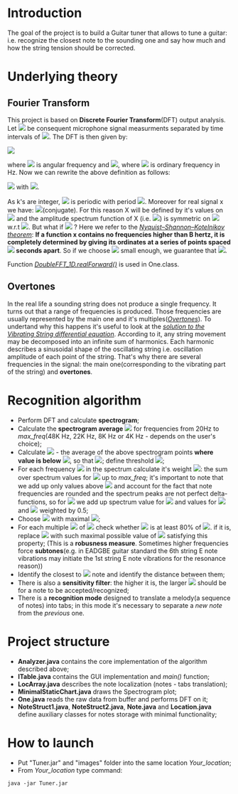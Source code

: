 # Introduction

The goal of the project is to build a Guitar tuner that allows to tune a guitar: i.e. recognize the closest note to the sounding one and say how much and how the string tension should be corrected. 

# Underlying theory

## Fourier Transform

This project is based on  **Discrete Fourier Transform**(DFT) output analysis. Let <img src="https://render.githubusercontent.com/render/math?math=x_1, \dots, x_N"> be consequent microphone signal measurments separated by time intervals of <img src="https://render.githubusercontent.com/render/math?math=T_s = \frac{1}{N}">. The DFT is then given by: 

<img src="https://render.githubusercontent.com/render/math?math=\LARGE X[\omega] = \sum_{k=1}^N x_k e^{-i\omega k T_s},">

where <img src="https://render.githubusercontent.com/render/math?math=\omega"> is angular frequency and <img src="https://render.githubusercontent.com/render/math?math=\omega = 2\pi f">, where <img src="https://render.githubusercontent.com/render/math?math=f"> is ordinary frequency in Hz. Now we can rewrite the above definition as follows:

<img src="https://render.githubusercontent.com/render/math?math=\LARGE X[\hat{\omega}] =\sum_{k=1}^N x_k e^{-i\hat{\omega}k}= \sum_{k=1}^N x_k e^{-i\2\pi \frac{k}{N}f},"> with <img src="https://render.githubusercontent.com/render/math?math=\hat{\omega}:=\omega T_s">.

As k's are integer, <img src="https://render.githubusercontent.com/render/math?math=X[\hat{\omega}]"> is periodic with period <img src="https://render.githubusercontent.com/render/math?math=2\pi">. Moreover for real signal x  we have: <img src="https://render.githubusercontent.com/render/math?math=X[2\pi - \hat{\omega}] = X[\hat{\omega}]^*">(conjugate). For this reason X will be defined by it's values on <img src="https://render.githubusercontent.com/render/math?math=[0,\pi]"> and  the amplitude spectrum function of X (i.e. <img src="https://render.githubusercontent.com/render/math?math=|X[\hat{\omega}]|=\sqrt{Re(X[\hat{\omega}])^2 %2B Im(X[\hat{\omega}])^2}">) is symmetric on <img src="https://render.githubusercontent.com/render/math?math=[0,2\pi]"> w.r.t <img src="https://render.githubusercontent.com/render/math?math=\pi">. But what if <img src="https://render.githubusercontent.com/render/math?math=\hat{\omega} > \pi"> ? Here we refer to the [_Nyquist–Shannon–Kotelnikov theorem_](https://en.wikipedia.org/wiki/Nyquist%E2%80%93Shannon_sampling_theorem "Wikipedia"): __If a function x contains no frequencies higher than B hertz, it is completely determined by giving its ordinates at a series of points spaced <img src="https://render.githubusercontent.com/render/math?math=\frac{1}{2B}"> seconds apart__. So if we choose <img src="https://render.githubusercontent.com/render/math?math=T_s"> small enough, we guarantee that <img src="https://render.githubusercontent.com/render/math?math=\hat{\omega} < \pi">.

Function [_DoubleFFT_1D.realForward()_](https://wendykierp.github.io/JTransforms/apidocs/org/jtransforms/fft/DoubleFFT_1D.html "JTransforms doc") is used in One.class.

## Overtones

In the real life a sounding string does not produce a single frequency. It turns out that a range of frequencies is produced. Those frequencies are usually represented by the main one and it's multiples([_Overtones_](https://en.wikipedia.org/wiki/Overtone#:~:text=An%20overtone%20is%20any%20frequency,overtones%20together%20are%20called%20partials. "Overtone")). To undertand why this happens it's useful to look at the
[_solution to the Vibrating String differential equation_](https://tutorial.math.lamar.edu/classes/de/VibratingString.aspx "PDE Solution"). According to it, any string movement may be decomposed into an infinite sum of harmonics. Each harmonic describes a sinusoidal shape of the oscillating string i.e. oscillation amplitude of each point of the string. That's why there are several frequencies in the signal: the main one(corresponding to the vibrating part of the string) and **overtones**. 

# Recognition algorithm

- Perform DFT and calculate **spectrogram**;
- Calculate the **spectrogram average** <img src="https://render.githubusercontent.com/render/math?math=S_{avg}"> for frequencies from 20Hz to _max_freq_(48K Hz, 22K Hz, 8K Hz or 4K Hz - depends on the user's choice);
- Calculate <img src="https://render.githubusercontent.com/render/math?math=BS_{avg}"> - the average of the above spectrogram points **where value is below** <img src="https://render.githubusercontent.com/render/math?math=S_{avg}">, so that <img src="https://render.githubusercontent.com/render/math?math=BS_{avg} < S_{avg}">; define threshold <img src="https://render.githubusercontent.com/render/math?math=T := 4 * BS_{avg}">;
- For each frequency <img src="https://render.githubusercontent.com/render/math?math=f"> in the spectrum calculate it's weight <img src="https://render.githubusercontent.com/render/math?math=w_f">: the sum over spectrum values for <img src="https://render.githubusercontent.com/render/math?math=f, 2f, 3f, 4f \dots"> up to _max_freq_; it's important to note that we add up only values above <img src="https://render.githubusercontent.com/render/math?math=T"> and account for the fact that note frequencies are rounded and the spectrum peaks are not perfect delta-functions, so for <img src="https://render.githubusercontent.com/render/math?math=w_f"> we add up spectrum value for <img src="https://render.githubusercontent.com/render/math?math=f"> and values for <img src="https://render.githubusercontent.com/render/math?math=f - 1"> and <img src="https://render.githubusercontent.com/render/math?math=f %2B 1"> weighted by 0.5;
- Choose <img src="https://render.githubusercontent.com/render/math?math=f_{max}"> with maximal <img src="https://render.githubusercontent.com/render/math?math=w_f">;
- For each multiple <img src="https://render.githubusercontent.com/render/math?math=f"> of <img src="https://render.githubusercontent.com/render/math?math=f_{max}"> check whether <img src="https://render.githubusercontent.com/render/math?math=w_f"> is at least 80% of <img src="https://render.githubusercontent.com/render/math?math=w_{f_{max}}">. if it is, replace <img src="https://render.githubusercontent.com/render/math?math=f_{max}"> with such maximal possible value of <img src="https://render.githubusercontent.com/render/math?math=f"> satisfying this property; (This is a __robusness measure__. Sometimes higher frequencies force __subtones__(e.g. in EADGBE guitar standard the 6th string E note vibrations may initiate the 1st string E note vibrations for the resonance reason))
- Identify the closest to <img src="https://render.githubusercontent.com/render/math?math=f_{max}"> note and identify the distance between them;
- There is also a __sensitivity filter__: the higher it is, the larger <img src="https://render.githubusercontent.com/render/math?math=f_{max}"> should be for a note to be accepted/recognized;
- There is a __recognition mode__ designed to translate a melody(a sequence of notes) into tabs; in this mode it's necessary to separate a _new note_ from the _previous_ one.

# Project structure
- __Analyzer.java__ contains the core implementation of the algorithm described above;
- __ITable.java__ contains the GUI implementation and _main()_ function;
- __LocArray.java__ describes the note localization (notes - tabs translation);
- __MinimalStaticChart.java__ draws the Spectrogram plot;
- __One.java__ reads the raw data from buffer and performs DFT on it;
- __NoteStruct1.java__, __NoteStruct2.java__, __Note.java__ and __Location.java__ define auxiliary classes for notes storage with minimal functionality;

# How to launch

- Put "Tuner.jar" and "images" folder into the same location _Your_location_;
- From _Your_location_ type command:

```
java -jar Tuner.jar
```
